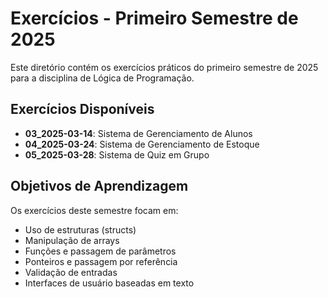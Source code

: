 # Exercícios - Primeiro Semestre de 2025

Este diretório contém os exercícios práticos do primeiro semestre de 2025 para a disciplina de Lógica de Programação.

## Exercícios Disponíveis

- **03_2025-03-14**: Sistema de Gerenciamento de Alunos
- **04_2025-03-24**: Sistema de Gerenciamento de Estoque
- **05_2025-03-28**: Sistema de Quiz em Grupo

## Objetivos de Aprendizagem

Os exercícios deste semestre focam em:
- Uso de estruturas (structs)
- Manipulação de arrays
- Funções e passagem de parâmetros
- Ponteiros e passagem por referência
- Validação de entradas
- Interfaces de usuário baseadas em texto 